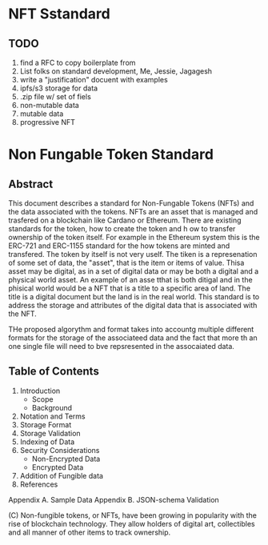 
# NFT Sstandard

## TODO

1. find a RFC to copy boilerplate from
2. List folks on standard development, Me, Jessie, Jagagesh
3. write a "justification" docuent with examples
4. ipfs/s3 storage for data
5. .zip file w/ set of fiels
6. non-mutable data
7. mutable data
8. progressive NFT


# Non Fungable Token Standard

## Abstract

This document describes a standard for Non-Fungable Tokens (NFTs)
and the data associated with the tokens.  NFTs are an asset that
is managed and trasfered on a blockchain like Cardano or Ethereum.
There are existing standards for the token, how to create the token
and h ow to transfer ownership of the token itself.  For example
in the Ethereum system this is the ERC-721 and ERC-1155 standard
for the how tokens are minted and transfered.  The token by itself
is not very uself.  The tiken is a represenation of some set of
data, the "asset", that is the item or items of value.  Thisa asset
may be digital, as in a set of digital data or may be both a digital
and a physical world asset.  An example of an asse tthat is both
ditigal and in the phisical world would be a NFT that is a title
to a specific area of land.  The title is a digital document but
the land is in the real world.   This standard is to address the
storage and attributes of the digital data that is associated with
the NFT.

THe proposed algorythm and format takes into accountg multiple different formats for the storage of the associateed data
and the fact that more th an one single file will need to bve repsresented in the assocaiated data.

## Table of Contents

1. Introduction
	- Scope
	- Background
2. Notation and Terms
3. Storage Format
4. Storage Validation
5. Indexing of Data
6. Security Considerations
	- Non-Encrypted Data
	- Encrypted Data
7. Addition of Fungible data
8. References

Appendix A. Sample Data
Appendix B. JSON-schema Validation



(C)
Non-fungible tokens, or NFTs, have been growing in popularity with the rise of blockchain technology. They allow holders of digital art, collectibles and all manner of other items to track ownership.
